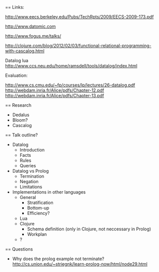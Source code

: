 == Links:

http://www.eecs.berkeley.edu/Pubs/TechRpts/2009/EECS-2009-173.pdf

http://www.datomic.com

http://www.fogus.me/talks/

http://clojure.com/blog/2012/02/03/functional-relational-programming-with-cascalog.html

Datalog lua http://www.ccs.neu.edu/home/ramsdell/tools/datalog/index.html

Evaluation:

http://www.cs.cmu.edu/~fp/courses/lp/lectures/26-datalog.pdf
http://webdam.inria.fr/Alice/pdfs/Chapter-12.pdf
http://webdam.inria.fr/Alice/pdfs/Chapter-13.pdf

== Research

* Dedalus
* Bloom?
* Cascalog

== Talk outline?

* Datalog
  * Introduction
  * Facts
  * Rules
  * Queries
* Datalog vs Prolog
  * Termination
  * Negation
  * Limitations
* Implementations in other languages 
  * General
      * Stratification
      * Bottom-up
      * Efficiency?
  * Lua
  * Clojure
    * Schema definition (only in Clojure, not neccessary in Prolog)
    * Workplan
  * ?
 
== Questions

* Why does the prolog example not terminate?
  http://cs.union.edu/~striegnk/learn-prolog-now/html/node29.html
